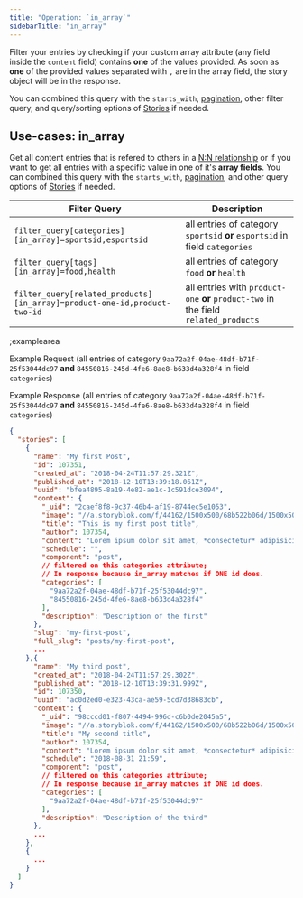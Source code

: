 ```yaml
---
title: "Operation: `in_array`"
sidebarTitle: "in_array"
---
```


Filter your entries by checking if your custom array attribute (any field inside the `content` field) contains **one** of the values provided. As soon as **one** of the provided values separated with `,` are in the array field, the story object will be in the response. 

You can combined this query with the `starts_with`, [pagination](#topics/pagination), other filter query, and query/sorting options of [Stories](#core-resources/stories/retrieve-multiple-stories) if needed.

## Use-cases: in_array

Get all content entries that is refered to others in a [N:N relationship](https://www.storyblok.com/tp/how-to-build-a-content-relationship) or if you want to get all entries with a specific value in one of it's **array fields**. You can combined this query with the `starts_with`, [pagination](#topics/pagination), and other query options of [Stories](#core-resources/stories/retrieve-multiple-stories) if needed.

| Filter Query | Description |
|--|--|
| `filter_query[categories][in_array]=sportsid,esportsid` | all entries of category `sportsid` **or** `esportsid` in field `categories` |
| `filter_query[tags][in_array]=food,health` | all entries of category `food` **or** `health` |
| `filter_query[related_products][in_array]=product-one-id,product-two-id` | all entries with `product-one` **or** `product-two` in the field `related_products` |

;examplearea

Example Request (all entries of category `9aa72a2f-04ae-48df-b71f-25f53044dc97` **and** `84550816-245d-4fe6-8ae8-b633d4a328f4` in field `categories`)

<RequestExample url="https://api.storyblok.com/v2/cdn/stories/?filter_query[categories][in_array]=9aa72a2f-04ae-48df-b71f-25f53044dc97,84550816-245d-4fe6-8ae8-b633d4a328f4&token=ask9soUkv02QqbZgmZdeDAtt"></RequestExample>

Example Response (all entries of category `9aa72a2f-04ae-48df-b71f-25f53044dc97` **and** `84550816-245d-4fe6-8ae8-b633d4a328f4` in field `categories`)

```json
{
  "stories": [
    {
      "name": "My first Post",
      "id": 107351,
      "created_at": "2018-04-24T11:57:29.321Z",
      "published_at": "2018-12-10T13:39:18.061Z",
      "uuid": "bfea4895-8a19-4e82-ae1c-1c591dce3094",
      "content": {
        "_uid": "2caef8f8-9c37-46b4-af19-8744ec5e1053",
        "image": "//a.storyblok.com/f/44162/1500x500/68b522b06d/1500x500.jpeg",
        "title": "This is my first post title",
        "author": 107354,
        "content": "Lorem ipsum dolor sit amet, *consectetur* adipisicing elit, sed do eiusmod\ntempor...",
        "schedule": "",
        "component": "post",
        // filtered on this categories attribute;
        // In response because in_array matches if ONE id does.
        "categories": [
          "9aa72a2f-04ae-48df-b71f-25f53044dc97",
          "84550816-245d-4fe6-8ae8-b633d4a328f4"
        ],
        "description": "Description of the first"
      },
      "slug": "my-first-post",
      "full_slug": "posts/my-first-post",
      ...
    },{
      "name": "My third post",
      "created_at": "2018-04-24T11:57:29.302Z",
      "published_at": "2018-12-10T13:39:31.999Z",
      "id": 107350,
      "uuid": "ac0d2ed0-e323-43ca-ae59-5cd7d38683cb",
      "content": {
        "_uid": "98cccd01-f807-4494-996d-c6b0de2045a5",
        "image": "//a.storyblok.com/f/44162/1500x500/68b522b06d/1500x500.jpeg",
        "title": "My second title",
        "author": 107354,
        "content": "Lorem ipsum dolor sit amet, *consectetur* adipisicing elit, sed do eiusmod\ntempor incididunt ut **labore et dolore magna aliqua**. Ut enim ad minim veniam,\nquis nostrud exercitation.",
        "schedule": "2018-08-31 21:59",
        "component": "post",
        // filtered on this categories attribute;
        // In response because in_array matches if ONE id does.
        "categories": [
          "9aa72a2f-04ae-48df-b71f-25f53044dc97"
        ],
        "description": "Description of the third"
      },
      ...
    },
    {
      ...
    }
  ]
}
```

